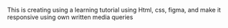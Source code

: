 This is creating using  a learning tutorial using Html, css, figma, and make it responsive using own written  media queries

